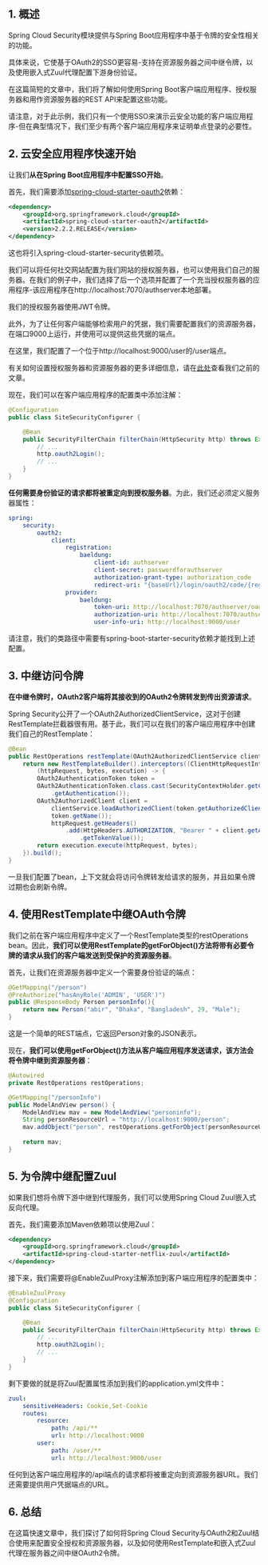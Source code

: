 ## 1. 概述

Spring Cloud Security模块提供与Spring Boot应用程序中基于令牌的安全性相关的功能。

具体来说，它使基于OAuth2的SSO更容易-支持在资源服务器之间中继令牌，以及使用嵌入式Zuul代理配置下游身份验证。

在这篇简短的文章中，我们将了解如何使用Spring Boot客户端应用程序、授权服务器和用作资源服务器的REST API来配置这些功能。

请注意，对于此示例，我们只有一个使用SSO来演示云安全功能的客户端应用程序-但在典型情况下，我们至少有两个客户端应用程序来证明单点登录的必要性。

## 2. 云安全应用程序快速开始

让我们**从在Spring Boot应用程序中配置SSO开始**。

首先，我们需要添加[spring-cloud-starter-oauth2](https://search.maven.org/classic/#search|ga|1|a%3A"spring-cloud-starter-oauth2")依赖：

```xml
<dependency>
	<groupId>org.springframework.cloud</groupId>
	<artifactId>spring-cloud-starter-oauth2</artifactId>
	<version>2.2.2.RELEASE</version>
</dependency>
```

这也将引入spring-cloud-starter-security依赖项。

我们可以将任何社交网站配置为我们网站的授权服务器，也可以使用我们自己的服务器。在我们的例子中，我们选择了后一个选项并配置了一个充当授权服务器的应用程序-该应用程序在http://localhost:7070/authserver本地部署。

我们的授权服务器使用JWT令牌。

此外，为了让任何客户端能够检索用户的凭据，我们需要配置我们的资源服务器，在端口9000上运行，并使用可以提供这些凭据的端点。

在这里，我们配置了一个位于http://localhost:9000/user的/user端点。

有关如何设置授权服务器和资源服务器的更多详细信息，请在[此处](https://www.baeldung.com/rest-api-spring-oauth2-angular)查看我们之前的文章。

现在，我们可以在客户端应用程序的配置类中添加注解：

```java
@Configuration
public class SiteSecurityConfigurer {

	@Bean
	public SecurityFilterChain filterChain(HttpSecurity http) throws Exception {
		// ...   
		http.oauth2Login();
		// ... 
	}
}
```

**任何需要身份验证的请求都将被重定向到授权服务器**。为此，我们还必须定义服务器属性：

```yaml
spring:
    security:
        oauth2:
            client:
                registration:
                    baeldung:
                        client-id: authserver
                        client-secret: passwordforauthserver
                        authorization-grant-type: authorization_code
                        redirect-uri: "{baseUrl}/login/oauth2/code/{registrationId}"
                provider:
                    baeldung:
                        token-uri: http://localhost:7070/authserver/oauth/token
                        authorization-uri: http://localhost:7070/authserver/oauth/authorize
                        user-info-uri: http://localhost:9000/user
```

请注意，我们的类路径中需要有spring-boot-starter-security依赖才能找到上述配置。

## 3. 中继访问令牌

**在中继令牌时，OAuth2客户端将其接收到的OAuth2令牌转发到传出资源请求**。

Spring Security公开了一个OAuth2AuthorizedClientService，这对于创建RestTemplate拦截器很有用。基于此，我们可以在我们的客户端应用程序中创建我们自己的RestTemplate：

```java
@Bean
public RestOperations restTemplate(OAuth2AuthorizedClientService clientService) {
    return new RestTemplateBuilder().interceptors((ClientHttpRequestInterceptor) 
        (httpRequest, bytes, execution) -> {
        OAuth2AuthenticationToken token = 
        OAuth2AuthenticationToken.class.cast(SecurityContextHolder.getContext()
            .getAuthentication());
        OAuth2AuthorizedClient client = 
            clientService.loadAuthorizedClient(token.getAuthorizedClientRegistrationId(), 
            token.getName());
            httpRequest.getHeaders()
                .add(HttpHeaders.AUTHORIZATION, "Bearer " + client.getAccessToken()
                    .getTokenValue());
        return execution.execute(httpRequest, bytes);
    }).build();
}
```

一旦我们配置了bean，上下文就会将访问令牌转发给请求的服务，并且如果令牌过期也会刷新令牌。

## 4. 使用RestTemplate中继OAuth令牌

我们之前在客户端应用程序中定义了一个RestTemplate类型的restOperations bean。因此，**我们可以使用RestTemplate的getForObject()方法将带有必要令牌的请求从我们的客户端发送到受保护的资源服务器**。

首先，让我们在资源服务器中定义一个需要身份验证的端点：

```java
@GetMapping("/person")
@PreAuthorize("hasAnyRole('ADMIN', 'USER')")
public @ResponseBody Person personInfo(){        
    return new Person("abir", "Dhaka", "Bangladesh", 29, "Male");       
}
```

这是一个简单的REST端点，它返回Person对象的JSON表示。

现在，**我们可以使用getForObject()方法从客户端应用程序发送请求，该方法会将令牌中继到资源服务器**：

```java
@Autowired
private RestOperations restOperations;

@GetMapping("/personInfo")
public ModelAndView person() { 
    ModelAndView mav = new ModelAndView("personinfo");
    String personResourceUrl = "http://localhost:9000/person";
    mav.addObject("person", restOperations.getForObject(personResourceUrl, String.class));       
    
    return mav;
}
```

## 5. 为令牌中继配置Zuul

如果我们想将令牌下游中继到代理服务，我们可以使用Spring Cloud Zuul嵌入式反向代理。

首先，我们需要添加Maven依赖项以使用Zuul：

```xml
<dependency>
    <groupId>org.springframework.cloud</groupId>
    <artifactId>spring-cloud-starter-netflix-zuul</artifactId>
</dependency>
```

接下来，我们需要将@EnableZuulProxy注解添加到客户端应用程序的配置类中：

```java
@EnableZuulProxy
@Configuration
public class SiteSecurityConfigurer {

	@Bean
	public SecurityFilterChain filterChain(HttpSecurity http) throws Exception {
		// ...   
		http.oauth2Login();
		// ... 
	}
}
```

剩下要做的就是将Zuul配置属性添加到我们的application.yml文件中：

```yaml
zuul:
    sensitiveHeaders: Cookie,Set-Cookie
    routes:
        resource:
            path: /api/**
            url: http://localhost:9000
        user:
            path: /user/**
            url: http://localhost:9000/user
```

任何到达客户端应用程序的/api端点的请求都将被重定向到资源服务器URL。我们还需要提供用户凭据端点的URL。

## 6. 总结

在这篇快速文章中，我们探讨了如何将Spring Cloud Security与OAuth2和Zuul结合使用来配置安全授权和资源服务器，以及如何使用RestTemplate和嵌入式Zuul代理在服务器之间中继OAuth2令牌。